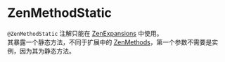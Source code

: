 # ZenMethodStatic

`@ZenMethodStatic` 注解只能在 [ZenExpansions](/Dev_Area/ZenAnnotations/Annotation_ZenExpansion/) 中使用。  
其暴露一个静态方法，不同于扩展中的 [ZenMethods](/Dev_Area/ZenAnnotations/Annotation_ZenMethod/)，第一个参数不需要是实例，因为其为静态方法。